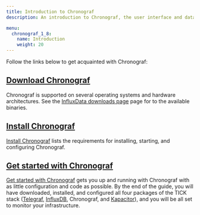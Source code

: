 ```yaml
---
title: Introduction to Chronograf
description: An introduction to Chronograf, the user interface and data visualization component for the InfluxData Platform. Includes documentation on getting started, installation, and downloading.

menu:
  chronograf_1_8:
    name: Introduction
    weight: 20
---
```


Follow the links below to get acquainted with Chronograf:

## [Download Chronograf](https://portal.influxdata.com/downloads)

Chronograf is supported on several operating systems and hardware architectures.
See the [InfluxData downloads page](https://portal.influxdata.com/downloads) page for to the available binaries.

## [Install Chronograf](/chronograf/latest/introduction/installation/)

[Install Chronograf](/chronograf/latest/introduction/installation/) lists the requirements for installing, starting, and configuring Chronograf.

## [Get started with Chronograf](/chronograf/latest/introduction/getting-started/)

[Get started with Chronograf](/chronograf/latest/introduction/getting-started/) gets you up and running with Chronograf with as little configuration and code as possible.
By the end of the guide, you will have downloaded, installed, and configured all four packages of the
TICK stack ([Telegraf](https://github.com/influxdata/telegraf), [InfluxDB](https://github.com/influxdata/influxdb), Chronograf, and [Kapacitor](https://github.com/influxdata/kapacitor)), and you will be all set to monitor your infrastructure.
